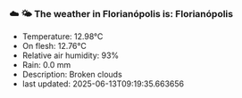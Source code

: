 ### ☁️ 🌤️  The weather in Florianópolis is: Florianópolis

- Temperature: 12.98°C
- On flesh: 12.76°C
- Relative air humidity: 93%
- Rain: 0.0 mm
- Description: Broken clouds
- last updated: 2025-06-13T09:19:35.663656
